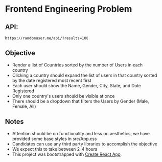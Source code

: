 # Frontend Engineering Problem

## API:

```
https://randomuser.me/api/?results=100
```

## Objective

- Render a list of Countries sorted by the number of Users in each country
- Clicking a country should expand the list of users in that country sorted by the date registered most recent first
- Each user should show the Name, Gender, City, State, and Date Registered
- Only one country's users should be visible at once
- There should be a dropdown that filters the Users by Gender (Male, Female, All)

## Notes

- Attention should be on functionality and less on aesthetics, we have provided some base styles in src/App.css
- Candidates can use any third party libraries to accomplish the objective
- We expect this to take between 2-4 hours
- This project was bootstrapped with [Create React App](https://github.com/facebook/create-react-app).
